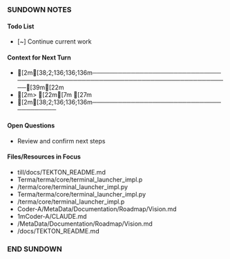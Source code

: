 ### SUNDOWN NOTES ###
<!-- CI: Tara-ci | Session: 20250925_155006 | Time: 2025-09-25T15:50:06.675008 -->

#### Todo List
- [~] Continue current work

#### Context for Next Turn
- [2m[38;2;136;136;136m────────────────────────────────────────────────────────────────────────────────[39m[22m
- [2m> [22m[7m [27m
- [2m[38;2;136;136;136m───────────────────────────────────────

#### Open Questions
- Review and confirm next steps

#### Files/Resources in Focus
- till/docs/TEKTON_README.md
- Terma/terma/core/terminal_launcher_impl.p
- /terma/core/terminal_launcher_impl.py
- Terma/terma/core/terminal_launcher_impl.py
- /terma/core/terminal_launcher_impl.p
- Coder-A/MetaData/Documentation/Roadmap/Vision.md
- 1mCoder-A/CLAUDE.md
- /MetaData/Documentation/Roadmap/Vision.md
- /docs/TEKTON_README.md

### END SUNDOWN ###
